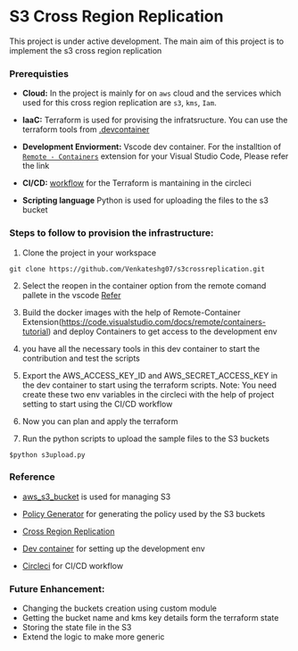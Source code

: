 # S3 Cross  Region Replication 

This project is under active development. The main aim of this project is to implement the s3 cross region replication

### Prerequisties ##

- **Cloud:** In the project is mainly for on `aws` cloud and the services which used for this cross region replication are `s3`, `kms`, `Iam`. 

- **IaaC:** Terraform is used for provising the infratsructure. You can use the terraform tools from [.devcontainer](./.devcontainer/devcontainer.json) 

- **Development Enviorment:** Vscode dev container. For the installtion of [`Remote - Containers`](https://code.visualstudio.com/docs/remote/containers-tutorial) extension for your Visual Studio Code, Please refer the link

- **CI/CD:** [workflow](./.circleci/config.yml) for the Terraform is mantaining in the circleci 
- **Scripting language** Python is used for uploading the files to the s3 bucket

### Steps to follow to provision the infrastructure:

1. Clone the project in your workspace 

```
git clone https://github.com/Venkateshg07/s3crossreplication.git

```
2. Select the reopen in the container option from the remote comand pallete in the vscode  [Refer](https://www.youtube.com/watch?v=mi8kpAgHYFo) 

3. Build the docker images with the help of Remote-Container Extension(https://code.visualstudio.com/docs/remote/containers-tutorial) and deploy Containers to get access to the development env

4. you have all the necessary tools in this dev container to start the contribution and test the scripts 

5. Export the AWS_ACCESS_KEY_ID and AWS_SECRET_ACCESS_KEY in the dev container to start using the terraform scripts. Note: You need create these two env variables in the circleci with the help of project setting to start using the CI/CD workflow 

6. Now you can plan and apply the terraform

7. Run the python scripts to upload the sample files to the S3 buckets

```
$python s3upload.py

```

### Reference
- [aws_s3_bucket](https://registry.terraform.io/providers/hashicorp/aws/latest/docs/resources/s3_bucket) is used for managing S3

- [Policy Generator](https://awspolicygen.s3.amazonaws.com/policygen.html) for generating the policy used by the S3 buckets 
- [Cross Region Replication](https://docs.aws.amazon.com/AmazonS3/latest/userguide/replication.html)
- [Dev container](https://code.visualstudio.com/docs/remote/containers-tutorial) for setting up the development env
- [Circleci](https://circleci.com/docs/2.0/hello-world/?section=getting-started) for CI/CD workflow

### Future Enhancement:

- Changing the buckets creation using custom module
- Getting the bucket  name and kms key details form the terraform state 
- Storing the state file in the S3
- Extend the logic to make more generic  